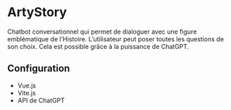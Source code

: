 # ArtyStory

Chatbot conversationnel qui permet de dialoguer avec une figure emblématique de l'Histoire. L’utilisateur peut poser toutes les questions de son choix. Cela est possible grâce à la puissance de ChatGPT.

## Configuration
- Vue.js
- Vite.js
- API de ChatGPT



